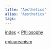 ```yaml
---
title: "Aesthetics"
alias: "Aesthetics"
tags: 
---
```


[index](_index.md) < [Philosophy](§-philosophy.md)

[epicureanism](epicureanism.md)